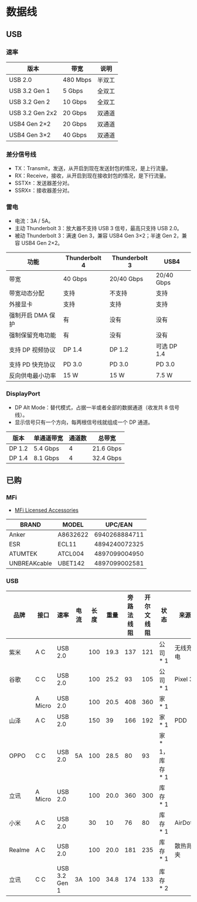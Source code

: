 # 数据线

## USB

### 速率

| 版本            | 带宽     | 说明   |
| --------------- | -------- | ------ |
| USB 2.0         | 480 Mbps | 半双工 |
| USB 3.2 Gen 1   | 5 Gbps   | 全双工 |
| USB 3.2 Gen 2   | 10 Gbps  | 全双工 |
| USB 3.2 Gen 2x2 | 20 Gbps  | 双通道 |
| USB4 Gen 2×2    | 20 Gbps  | 双通道 |
| USB4 Gen 3×2    | 40 Gbps  | 双通道 |

### 差分信号线

- TX：Transmit，发送，从开启到现在发送封包的情况，是上行流量。
- RX：Receive，接收，从开启到现在接收封包的情况，是下行流量。
- SSTX±：发送器差分对。
- SSRX±：接收器差分对。

### 雷电

- 电流：3A / 5A。
- 主动 Thunderbolt 3：放大器不支持 USB 3 信号，最高只支持 USB 2.0。
- 被动 Thunderbolt 3：满速 Gen 3，兼容 USB4 Gen 3×2；半速 Gen 2，兼容 USB4 Gen 2×2。

| 功能              | Thunderbolt 4 | Thunderbolt 3 | USB4        |
| ----------------- | ------------- | ------------- | ----------- |
| 带宽              | 40 Gbps       | 20/40 Gbps    | 20/40 Gbps  |
| 带宽动态分配      | 支持          | 不支持        | 支持        |
| 外接显卡          | 支持          | 支持          | 支持        |
| 强制开启 DMA 保护 | 有            | 没有          | 没有        |
| 强制保留充电功能  | 有            | 没有          | 没有        |
| 支持 DP 视频协议  | DP 1.4        | DP 1.2        | 可选 DP 1.4 |
| 支持 PD 快充协议  | PD 3.0        | PD 3.0        | PD 3.0      |
| 反向供电最小功率  | 15 W          | 15 W          | 7.5 W       |

### DisplayPort

- DP Alt Mode：替代模式，占据一半或者全部的数据通道（收发共 8 信号线）。
- 显示信号只有一个方向，每两根信号线就组成一个 DP 通道。

| 版本   | 单通道带宽 | 通道数 | 总带宽    |
| ------ | ---------- | ------ | --------- |
| DP 1.2 | 5.4 Gbps   | 4      | 21.6 Gbps |
| DP 1.4 | 8.1 Gbps   | 4      | 32.4 Gbps |

## 已购

### MFi

- [MFi Licensed Accessories](https://mfi.apple.com/account/accessory-search)

| BRAND        | MODEL    | UPC/EAN       |
| ------------ | -------- | ------------- |
| Anker        | A8632622 | 6940268884711 |
| ESR          | ECL11    | 4894240072325 |
| ATUMTEK      | ATCL004  | 4897099004950 |
| UNBREAKcable | UBET142  | 4897099002581 |

### USB

| 品牌   | 接口    | 速率          | 电流 | 长度 | 重量 | 旁路法线阻 | 开尔文线阻 | 状态             | 来源     |
| ------ | ------- | ------------- | ---- | ---- | ---- | ---------- | ---------- | ---------------- | -------- |
| 紫米   | A C     | USB 2.0       |      | 100  | 19.3 | 137        | 121        | 公司 * 1         | 无线充电 |
| 谷歌   | C C     | USB 2.0       |      | 100  | 25.2 | 93         | 105        | 公司 * 1         | Pixel 3  |
|        | A Micro | USB 2.0       |      | 100  | 20.5 | 408        | 360        | 家 * 1           |          |
| 山泽   | A C     | USB 2.0       |      | 150  | 39   | 166        | 192        | 家 * 1           | PDD      |
| OPPO   | C C     | USB 2.0       | 5A   | 100  | 28.5 | 80         | 93         | 家 * 1，库存 * 1 |          |
| 立讯   | A Micro | USB 2.0       |      | 100  | 20.0 | 360        | 300        | 库存 * 1         |          |
| 小米   | A C     | USB 2.0       |      | 30   | 10   | 76         | 80         | 库存 * 1         | AirDots  |
| Realme | A C     | USB 2.0       |      | 100  | 20.0 | 181        | 235        | 库存 * 1         | 散热背夹 |
| 立讯   | C C     | USB 3.2 Gen 1 | 3A   | 100  | 34.8 | 174        | 133        | 库存 * 2         |          |

